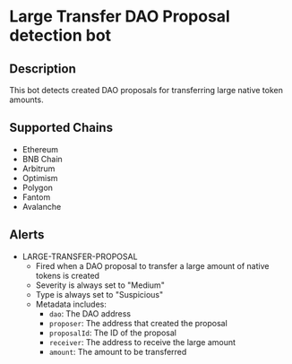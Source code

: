 # Large Transfer DAO Proposal detection bot

## Description

This bot detects created DAO proposals for transferring large native token amounts.

## Supported Chains

- Ethereum
- BNB Chain
- Arbitrum
- Optimism
- Polygon
- Fantom
- Avalanche

## Alerts

- LARGE-TRANSFER-PROPOSAL
  - Fired when a DAO proposal to transfer a large amount of native tokens is created 
  - Severity is always set to "Medium" 
  - Type is always set to "Suspicious" 
  - Metadata includes:
    - `dao`: The DAO address
    - `proposer`: The address that created the proposal
    - `proposalId`: The ID of the proposal
    - `receiver`: The address to receive the large amount
    - `amount`: The amount to be transferred
